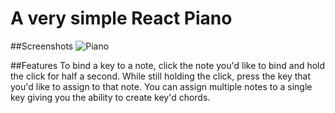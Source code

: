 # A very simple React Piano

##Screenshots
![Piano](https://raw.githubusercontent.com/DanielDeychakiwsky/Piano/master/screenshots/Screen%20Shot%202016-01-24%20at%204.55.51%20PM.png)

##Features
To bind a key to a note, click the note you'd like to bind and hold the click for half a second. While still holding the click, press the key that you'd like to assign to that note. You can assign multiple notes to a single key giving you the ability to create key'd chords.
